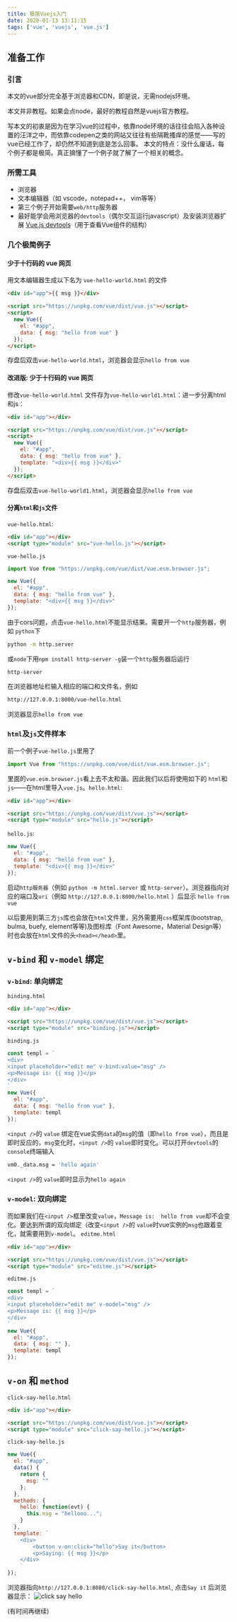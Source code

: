 ```yaml
---
title: 极简Vuejs入门
date: 2020-01-13 13:11:15
tags: ['vue', 'vuejs', 'vue.js']
---
```

## 准备工作
### 引言
本文的vue部分完全基于浏览器和CDN，即是说，无需nodejs环境。

本文并非教程。如果会点node，最好的教程自然是vuejs官方教程。

写本文的初衷是因为在学习vue的过程中，依靠node环境的话往往会陷入各种设置的汪洋之中，而依靠codepen之类的网站又往往有些隔靴搔痒的感觉——写的vue已经工作了，却仍然不知道到底是怎么回事。
本文的特点：没什么废话，每个例子都是极简。真正搞懂了一个例子就了解了一个相关的概念。
### 所需工具
* 浏览器
* 文本编辑器（如 vscode，notepad++， vim等等）
* 第三个例子开始需要`web/http`服务器
* 最好能学会用浏览器的`devtools`（偶尔交互运行javascript）及安装浏览器扩展 [Vue.js devtools](https://github.com/vuejs/vue-devtools)（用于查看Vue组件的结构）
### 几个极简例子
#### 少于十行码的 vue 网页
用文本编辑器生成以下名为 `vue-hello-world.html` 的文件
```html
<div id="app">{{ msg }}</div>

<script src="https://unpkg.com/vue/dist/vue.js"></script>
<script>
  new Vue({
    el: "#app",
    data: { msg: "hello from vue" }
  });
</script>
```
存盘后双击`vue-hello-world.html`，浏览器会显示`hello from vue`
#### 改进版: 少于十行码的 vue 网页
修改`vue-hello-world.html` 文件存为`vue-hello-world1.html`：进一步分离html和js：
```html
<div id="app"></div>

<script src="https://unpkg.com/vue/dist/vue.js"></script>
<script>
  new Vue({
    el: "#app",
    data: { msg: "hello from vue" },
    template: "<div>{{ msg }}</div>"
  });
</script>
```
存盘后双击`vue-hello-world1.html`，浏览器会显示`hello from vue`
#### 分离`html`和`js`文件

`vue-hello.html`:
```html
<div id="app"></div>
<script type="module" src="vue-hello.js"></script>
```
`vue-hello.js`
```Javascript
import Vue from "https://unpkg.com/vue/dist/vue.esm.browser.js";

new Vue({
  el: "#app",
  data: { msg: "hello from vue" },
  template: "<div>{{ msg }}</div>"
});
```
由于cors问题，点击`vue-hello.html`不能显示结果。需要开一个`http`服务器，例如 `python`下
```bash
python -m http.server
```
或`node`下用`npm install http-server -g`装一个`http`服务器后运行
```
http-server
```
在浏览器地址栏输入相应的端口和文件名，例如
```html
http://127.0.0.1:8000/vue-hello.html
```
浏览器显示`hello from vue`

### `html`及`js`文件样本
前一个例子`vue-hello.js`里用了
```javascript
import Vue from "https://unpkg.com/vue/dist/vue.esm.browser.js";
```
里面的`vue.esm.browser.js`看上去不太和谐。因此我们以后将使用如下的 `html`和`js`——在html里导入`vue.js`。`hello.html`:
```html
<div id="app"></div>

<script src="https://unpkg.com/vue/dist/vue.js"></script>
<script type="module" src="hello.js"></script>
```
`hello.js`:
```javascript
new Vue({
  el: "#app",
  data: { msg: "hello from vue" },
  template: "<div>{{ msg }}</div>"
});
```
启动`http服务器`（例如 `python -m httml.server` 或 `http-server`）。浏览器指向对应的端口及`uri`（例如 `http://127.0.0.1:8000/hello.html` ）后显示 `hello from vue`

以后要用到第三方`js`库也会放在`html`文件里，另外需要用`css`框架库(bootstrap, bulma, buefy, element等等)及图标库（Font Awesome，Material Design等）时也会放在`html`文件的头`<head></head>`里。
## `v-bind` 和 `v-model` 绑定
### `v-bind`: 单向绑定
`binding.html`
```html
<div id="app"></div>

<script src="https://unpkg.com/vue/dist/vue.js"></script>
<script type="module" src="binding.js"></script>
```
`binding.js`
```javascript
const templ = `
<div>
<input placeholder="edit me" v-bind:value="msg" />
<p>Message is: {{ msg }}</p>
</div>
`
new Vue({
  el: "#app",
  data: { msg: "hello from vue" },
  template: templ
});
```
`<input />`的 `value` 绑定在vue实例`data`的`msg`的值（即`hello from vue`），而且是即时反应的，`msg`变化时，`<input />`的 `value`即时变化。可以打开`devtools`的`console`终端输入
```bash
vm0._data.msg = 'hello again'
```
`<input />`的 `value`即时显示为`hello again`
### `v-model`: 双向绑定
而如果我们在`<input />`框里改变`value`，`Message is:  hello from vue`却不会变化。要达到所谓的双向绑定（改变`<input />`的 `value`时vue实例的`msg`也跟着变化，就需要用到`v-model`。
`editme.html`
```html
<div id="app"></div>

<script src="https://unpkg.com/vue/dist/vue.js"></script>
<script type="module" src="editme.js"></script>
```
`editme.js`
```Javascript
const templ = `
<div>
<input placeholder="edit me" v-model="msg" />
<p>Message is: {{ msg }}</p>
</div>
`
new Vue({
  el: "#app",
  data: { msg: "" },
  template: templ
});
```
## `v-on` 和 `method`
`click-say-hello.html`
```html
<div id="app"></div>

<script src="https://unpkg.com/vue/dist/vue.js"></script>
<script type="module" src="click-say-hello.js"></script>
```

`click-say-hello.js`
```Javascript
new Vue({
  el: "#app",
  data() {
    return {
      msg: ""
    };
  },
  methods: {
    hello: function(evt) {
      this.msg = "hellooo...";
    }
  },
  template: `
	<div>
		<button v-on:click="hello">Say it</button>
		<p>Saying: {{ msg }}</p>
	</div>
	`
});
```
浏览器指向`http://127.0.0.1:8080/click-say-hello.html`, 点击`Say it` 后浏览器显示：
![click say hello](/img/click-say-hello.png)


(有时间再继续)